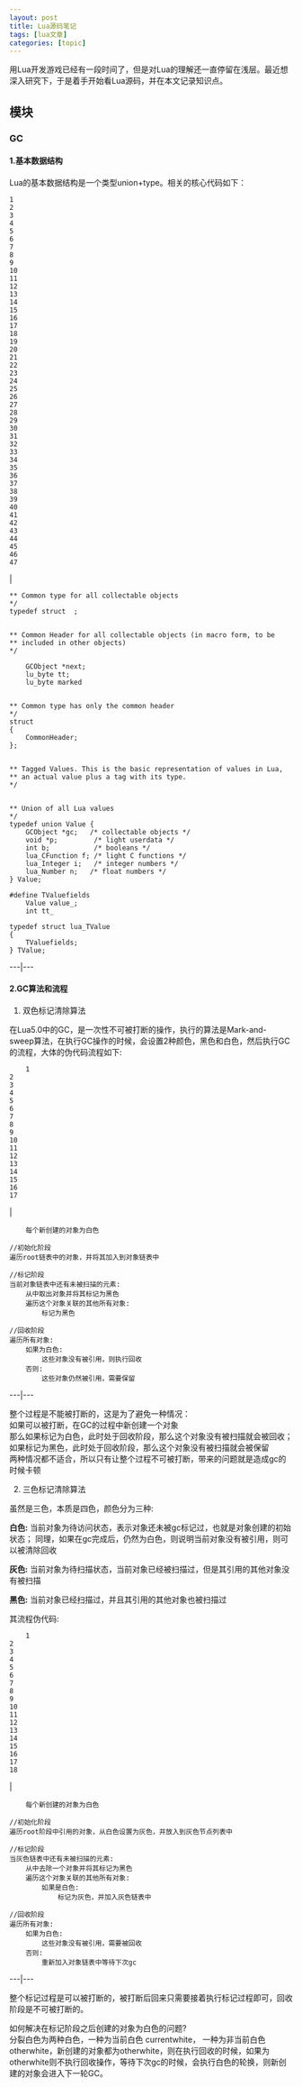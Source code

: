 ```yaml
---
layout: post
title: Lua源码笔记 
tags: [lua文章]
categories: [topic]
---
```

用Lua开发游戏已经有一段时间了，但是对Lua的理解还一直停留在浅层。最近想深入研究下，于是着手开始看Lua源码，并在本文记录知识点。

## 模块

### GC

#### 1.基本数据结构

Lua的基本数据结构是一个类型union+type。相关的核心代码如下：

    
    
    1  
    2  
    3  
    4  
    5  
    6  
    7  
    8  
    9  
    10  
    11  
    12  
    13  
    14  
    15  
    16  
    17  
    18  
    19  
    20  
    21  
    22  
    23  
    24  
    25  
    26  
    27  
    28  
    29  
    30  
    31  
    32  
    33  
    34  
    35  
    36  
    37  
    38  
    39  
    40  
    41  
    42  
    43  
    44  
    45  
    46  
    47  
    

|

    
    
      
    ** Common type for all collectable objects  
    */  
    typedef struct  ;  
      
      
    ** Common Header for all collectable objects (in macro form, to be  
    ** included in other objects)  
    */  
      
    	GCObject *next;    
    	lu_byte tt;        
    	lu_byte marked  
      
      
    ** Common type has only the common header  
    */  
    struct   
    {  
    	CommonHeader;  
    };  
      
      
    ** Tagged Values. This is the basic representation of values in Lua,  
    ** an actual value plus a tag with its type.  
    */  
      
      
    ** Union of all Lua values  
    */  
    typedef union Value {  
    	GCObject *gc;	/* collectable objects */  
    	void *p;		 /* light userdata */  
    	int b;			 /* booleans */  
    	lua_CFunction f; /* light C functions */  
    	lua_Integer i;   /* integer numbers */  
    	lua_Number n;	/* float numbers */  
    } Value;  
      
    #define TValuefields   
    	Value value_;      
    	int tt_  
      
    typedef struct lua_TValue  
    {  
    	TValuefields;  
    } TValue;  
      
  
---|---  
  
#### 2.GC算法和流程

  1. 双色标记清除算法

在Lua5.0中的GC，是一次性不可被打断的操作，执行的算法是Mark-and-
sweep算法，在执行GC操作的时候，会设置2种颜色，黑色和白色，然后执行GC的流程，大体的伪代码流程如下:

    
        1  
    2  
    3  
    4  
    5  
    6  
    7  
    8  
    9  
    10  
    11  
    12  
    13  
    14  
    15  
    16  
    17  
    

|

    
        每个新创建的对象为白色  
      
    //初始化阶段  
    遍历root链表中的对象，并将其加入到对象链表中      
      
    //标记阶段     
    当前对象链表中还有未被扫描的元素:      
        从中取出对象并将其标记为黑色     
        遍历这个对象关联的其他所有对象:   
            标记为黑色  
              
    //回收阶段  
    遍历所有对象:     
        如果为白色:     
            这些对象没有被引用，则执行回收  
        否则:   
            这些对象仍然被引用，需要保留  
      
  
---|---  
  
整个过程是不能被打断的，这是为了避免一种情况：  
如果可以被打断，在GC的过程中新创建一个对象  
那么如果标记为白色，此时处于回收阶段，那么这个对象没有被扫描就会被回收；  
如果标记为黑色，此时处于回收阶段，那么这个对象没有被扫描就会被保留  
两种情况都不适合，所以只有让整个过程不可被打断，带来的问题就是造成gc的时候卡顿

  2. 三色标记清除算法

虽然是三色，本质是四色，颜色分为三种:

**白色:** 当前对象为待访问状态，表示对象还未被gc标记过，也就是对象创建的初始状态；
同理，如果在gc完成后，仍然为白色，则说明当前对象没有被引用，则可以被清除回收

**灰色:** 当前对象为待扫描状态，当前对象已经被扫描过，但是其引用的其他对象没有被扫描

**黑色:** 当前对象已经扫描过，并且其引用的其他对象也被扫描过

其流程伪代码:

    
        1  
    2  
    3  
    4  
    5  
    6  
    7  
    8  
    9  
    10  
    11  
    12  
    13  
    14  
    15  
    16  
    17  
    18  
    

|

    
        每个新创建的对象为白色  
      
    //初始化阶段     
    遍历root阶段中引用的对象，从白色设置为灰色，并放入到灰色节点列表中     
      
    //标记阶段      
    当灰色链表中还有未被扫描的元素:      
        从中去除一个对象并将其标记为黑色     
        遍历这个对象关联的其他所有对象:     
            如果是白色:  
                标记为灰色，并加入灰色链表中     
                  
    //回收阶段    
    遍历所有对象:     
        如果为白色:   
            这些对象没有被引用，需要被回收  
        否则:  
            重新加入对象链表中等待下次gc  
      
  
---|---  
  
整个标记过程是可以被打断的，被打断后回来只需要接着执行标记过程即可，回收阶段是不可被打断的。

如何解决在标记阶段之后创建的对象为白色的问题?  
分裂白色为两种白色，一种为当前白色 currentwhite， 一种为非当前白色
otherwhite，新创建的对象都为otherwhite，则在执行回收的时候，如果为otherwhite则不执行回收操作，等待下次gc的时候，会执行白色的轮换，则新创建的对象会进入下一轮GC。